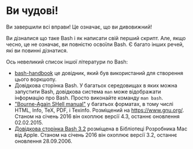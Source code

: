 # Ви чудові!

Ви завершили всі вправи! Це означає, що ви дивовижний!

Ви дізналися що таке Bash і як написати свій перший скрипт. Але, якщо чесно, це не означає, ви повністю освоїли Bash. Є багато інших речей, які ви повинні дізнатися.

Ось невеликий список іншої літератури по Bash:

* [bash-handbook](https://github.com/denysdovhan/bash-handbook) це довідник, який був використаний для створення цього воркшопу.
* Довідкова сторінка Bash. У багатьох середовищах в яких можна запустити Bash, довідкова система `man` може відображати інформацію про Bash. Просто виконайте команду `man bash`.
* ["Bourne-Again SHell manual"](https://www.gnu.org/software/bash/manual/) у багатьох форматах, в тому числі HTML, Info, TeX, PDF, і Texinfo.  Розміщений на <https://www.gnu.org/>. Станом на січень 2016 він охоплює версії 4.3, останнє оновлення 02.02.2015.
* [Довідкова сторінка Bash 3.2](https://developer.apple.com/library/mac/documentation/Darwin/Reference/ManPages/man1/bash.1.html) розміщена в Бібліотеці Розробника Mac від Apple. Станом на січень 2016 він охоплює версії 3.2, останнє оновлення 28.09.2006.
